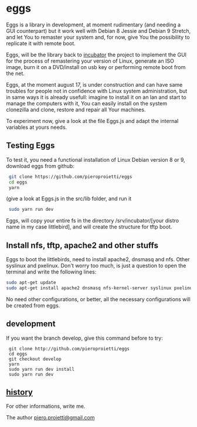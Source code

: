 # eggs

Eggs is a library in development, at moment rudimentary (and needing a GUI counterpart) but it work well with Debian 8 Jessie and Debian 9 Stretch, and let You to remaster your system and, for now, give You the possibility to replicate it with remote boot.

Eggs, will be the library back  to [incubator](http://github.com/pieroproietti/incubator) the project to implement the GUI for the process of remastering your version of Linux, generate an ISO image, burn it on a DVD/install on usb key or performing remote boot from the net.

Eggs, at the moment august 17, is under construction and can have same troubles for people not in confidence with Linux system administration, but in same ways it is already usefull: imagine to install it on an lan and start to manage the computers with it, You can easily install on the system clonezilla and clone, restore and repair all Your machines.

To experiment now, give a look at the file Eggs.js and adapt the internal variables at yours needs.

## Testing Eggs

To test it, you need a functional installation of Linux Debian version 8 or 9, download eggs from github:
``` bash
 git clone https://github.com/pieroproietti/eggs
 cd eggs
 yarn
```
(give a look at Eggs.js in the src/lib folder, and run it
``` bash
 sudo yarn run dev
```
Eggs, will copy your entire fs in the directory /srv/incubator/[your distro name in my case littlebird], and will create the structure for tftp boot.

## Install nfs, tftp, apache2 and other stuffs
Eggs to boot the littlebirds, need to install apache2, dnsmasq and nfs. Other syslinux and pxelinux. Don't worry too much, is just a question to open the terminal and write the following lines:
``` bash
sudo apt-get update
sudo apt-get install apache2 dnsmasq nfs-kernel-server syslinux pxelinux
```
No need other configurations, or better, all the necessary configurations will be created from eggs.

## development
If you want the branch develop, give this command before to try:
```
 git clone http://github.com/pieroproietti/eggs
 cd eggs
 git checkout develop
 yarn
 sudo yarn run dev install
 sudo yarn run dev
```
## [history](src/lib/README.md)

For other informations, write me.

The author
piero.proietti@gmail.com
